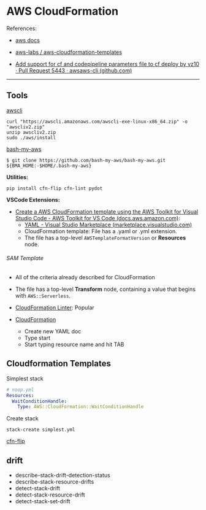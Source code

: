 # AWS CloudFormation

References:

- [aws docs](https://docs.aws.amazon.com/AWSCloudFormation/latest/UserGuide/Welcome.html)
- [aws-labs / aws-cloudformation-templates](https://github.com/awslabs/aws-cloudformation-templates)

- [Add support for cf and codepipeline parameters file to cf deploy by vz10 · Pull Request 5443 · awsaws-cli (github.com)](https://github.com/aws/aws-cli/pull/5443)

---

## Tools

[awscli](https://docs.aws.amazon.com/cli/latest/userguide/getting-started-install.html)

    curl "https://awscli.amazonaws.com/awscli-exe-linux-x86_64.zip" -o "awscliv2.zip"
    unzip awscliv2.zip
    sudo ./aws/install

[bash-my-aws](https://github.com/bash-my-aws/bash-my-aws)

    $ git clone https://github.com/bash-my-aws/bash-my-aws.git ${BMA_HOME:-$HOME/.bash-my-aws}


**Utilities:**

```shell
pip install cfn-flip cfn-lint pydot
```


**VSCode Extensions:**
- [Create a AWS CloudFormation template using the AWS Toolkit for Visual Studio Code - AWS Toolkit for VS Code (docs.aws.amazon.com)](https://docs.aws.amazon.com/toolkit-for-vscode/latest/userguide/cloudformation-template.html):
    - [YAML - Visual Studio Marketplace (marketplace.visualstudio.com)](https://marketplace.visualstudio.com/items?itemName=redhat.vscode-yaml)
    - CloudFormation template:  File has a .yaml or .yml extension.
    - The file has a top-level `AWSTemplateFormatVersion` or **Resources** node.
    

###### SAM Template

- All of the criteria already described for CloudFormation
    
- The file has a top-level **Transform** node, containing a value that begins with `AWS::Serverless`.

- [CloudFormation Linter](https://github.com/aws-cloudformation/cfn-lint-visual-studio-code): Popular
- [CloudFormation](https://github.com/aws-scripting-guy/cform-VSCode)
    - Create new YAML doc
    - Type start
    - Start typing resource name and hit TAB



## Cloudformation Templates

Simplest stack
``` yaml
# noop.yml
Resources:
  WaitConditionHandle:
    Type: AWS::CloudFormation::WaitConditionHandle
```

Create stack

    stack-create simplest.yml

[cfn-flip](https://github.com/awslabs/aws-cfn-template-flip)

## drift

- describe-stack-drift-detection-status
- describe-stack-resource-drifts
- detect-stack-drift
- detect-stack-resource-drift
- detect-stack-set-drift

